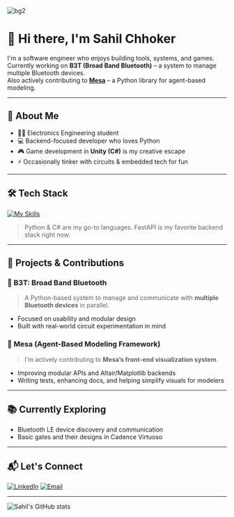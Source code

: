 ![bg2](https://github.com/user-attachments/assets/9583f308-0899-4339-be90-3df12e7d3956)

# 👋 Hi there, I'm Sahil Chhoker

I'm a software engineer who enjoys building tools, systems, and games.  
Currently working on **B3T (Broad Band Bluetooth)** – a system to manage multiple Bluetooth devices.  
Also actively contributing to **[Mesa](https://github.com/projectmesa/mesa)** – a Python library for agent-based modeling.

---

## 🧠 About Me

- 🧑‍💻 Electronics Engineering student
- 💻 Backend-focused developer who loves Python
- 🎮 Game development in **Unity (C#)** is my creative escape
- ⚡ Occasionally tinker with circuits & embedded tech for fun

---

## 🛠️ Tech Stack

[![My Skills](https://skillicons.dev/icons?i=python,fastapi,django,cs,unity,git,github,postgresql&perline=8)](https://skillicons.dev)

> Python & C# are my go-to languages. FastAPI is my favorite backend stack right now.

---

## 🔧 Projects & Contributions

### 🔵 B3T: Broad Band Bluetooth  
> A Python-based system to manage and communicate with **multiple Bluetooth devices** in parallel.

- Focused on usability and modular design
- Built with real-world circuit experimentation in mind

### 🧠 Mesa (Agent-Based Modeling Framework)  
> I'm actively contributing to **Mesa’s front-end visualization system**.  
- Improving modular APIs and Altair/Matplotlib backends  
- Writing tests, enhancing docs, and helping simplify visuals for modelers

---

## 📚 Currently Exploring

- Bluetooth LE device discovery and communication
- Basic gates and their designs in Cadence Virtuoso

---

## 📬 Let's Connect

[![LinkedIn](https://img.shields.io/badge/LinkedIn-blue?style=for-the-badge&logo=linkedin)](https://www.linkedin.com/in/sahilchhoker435/)
[![Email](https://img.shields.io/badge/Email-chhokersahil435@gmail.com-red?style=for-the-badge&logo=gmail)](mailto:chhokersahil435@gmail.com)

---

<!-- GitHub Readme Stats (Optional) -->

![Sahil's GitHub stats](https://github-readme-stats.vercel.app/api?username=Sahil-Chhoker&show_icons=true&theme=calm)
